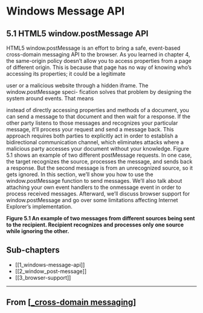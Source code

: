 # Windows Message API

## **5.1 HTML5 window.postMessage API**

HTML5 window.postMessage is an effort to bring a safe, event-based cross-domain
messaging API to the browser. As you learned in chapter 4, the same-origin policy
doesn’t allow you to access properties from a page of different origin. This is because
that page has no way of knowing who’s accessing its properties; it could be a legitimate

user or a malicious website through a hidden iframe. The window.postMessage speci-
fication solves that problem by designing the system around events. That means

instead of directly accessing properties and methods of a document, you can send a
message to that document and then wait for a response. If the other party listens to
those messages and recognizes your particular message, it’ll process your request and
send a message back. This approach requires both parties to explicitly act in order to
establish a bidirectional communication channel, which eliminates attacks where a
malicious party accesses your document without your knowledge.
Figure 5.1 shows an example of two different postMessage requests. In one case,
the target recognizes the source, processes the message, and sends back a response.
But the second message is from an unrecognized source, so it gets ignored.
In this section, we’ll show you how to use the window.postMessage function to send
messages. We’ll also talk about attaching your own event handlers to the onmessage
event in order to process received messages. Afterward, we’ll discuss browser support
for window.postMessage and go over some limitations affecting Internet Explorer’s
implementation.

**Figure 5.1 An example of two messages from different sources being sent to the recipient. Recipient recognizes and processes only one source while ignoring the other.**

## **Sub-chapters**

- [[1_windows-message-api]]
- [[2_window_post-message]]
- [[3_browser-support]]

---

## From [[_cross-domain messaging]]

[//begin]: # "Autogenerated link references for markdown compatibility"
[_cross-domain messaging]: ../_cross-domain-messaging "5️⃣ Cross-Domain Messaging"
[//end]: # "Autogenerated link references"

